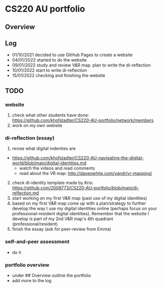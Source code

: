 # CS220 AU portfolio
## Overview

## Log
- 01/10/2021 decided to use GitHub Pages to create a website
- 04/01/2022 started to do the website
- 09/01/2022 study and review V&R map. plan to write the di-reflection
- 10/01/2022 start to write di-reflection
- 15/01/2022 checking and finishing the website

## TODO
### website
1. check what other students have done: https://github.com/khofstadter/CS220-AU-portfolio/network/members
2. work on my own website

### di-reflection (essay)
1. revise what digital indenties are
- https://github.com/khofstadter/CS220-AU-navigating-the-digital-world/blob/main/digital-identities.md
    -  watch the videos and read comments
    -  read about the VR map: http://daveowhite.com/vandr/vr-mapping/
2. check di-identity template made by Kris: https://github.com/2008773/CS220-AU-portfolio/blob/main/di-reflection.md
3. start working on my first V&R map (past use of my digital identities)
4. based on my first V&R map come up with a plan/strategy to further develop the way I use my digital identities online (perhaps focus on your professional-resident digital identities). Remember that the website I develop is part of my 2nd V&R map's 4th quadrant (professional/resident) 
5. finish the essay (ask for peer-review from Emma) 
### self-and-peer assessment
- do it
### portfolio overview
- under ## Overview outline the portfolio
- add more to the log

